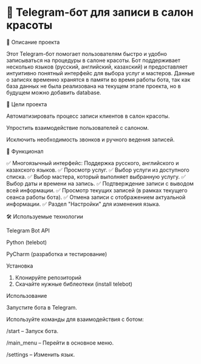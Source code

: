 # 📌 Telegram-бот для записи в салон красоты
📍 Описание проекта

Этот Telegram-бот помогает пользователям быстро и удобно записываться на процедуры в салоне красоты. Бот поддерживает несколько языков (русский, английский, казахский) и предоставляет интуитивно понятный интерфейс для выбора услуг и мастеров. Данные о записях временно хранятся в памяти во время работы бота, так как база данных не была реализована на текущем этапе проекта, но в будущем можно добавить database.

🎯 Цели проекта

Автоматизировать процесс записи клиентов в салон красоты.

Упростить взаимодействие пользователей с салоном.

Исключить необходимость звонков и ручного ведения записей.

🔹 Функционал

✅ Многоязычный интерфейс: Поддержка русского, английского и казахского языков.
✅ Просмотр услуг.
✅ Выбор услуги из доступного списка.
✅ Выбор мастера, который выполняет выбранную услугу.
✅ Выбор даты и времени на запись.
✅ Подтверждение записи с выводом всей информации.
✅ Просмотр текущих записей (в рамках текущего сеанса работы бота).
✅ Отмена записи с отображением актуальной информации.
✅ Раздел "Настройки" для изменения языка.

🛠️ Используемые технологии

Telegram Bot API

Python (telebot)

PyCharm (разработка и тестирование)

Установка
1. Клонируйте репозиторий
2. Скачайте нужные библеотеки (install telebot)

Использование

Запустите бота в Telegram.

Используйте команды для взаимодействия с ботом:

/start – Запуск бота.

/main_menu – Перейти в основное меню.

/settings – Изменить язык.

